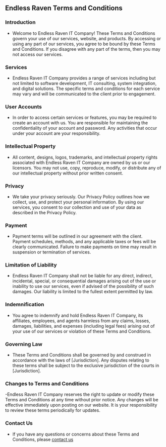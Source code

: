 ## Endless Raven Terms and Conditions

### Introduction
- Welcome to Endless Raven IT Company! These Terms and Conditions govern your use of our services, website, and products. By accessing or using any part of our services, you agree to be bound by these Terms and Conditions. If you disagree with any part of the terms, then you may not access our services.

### Services
- Endless Raven IT Company provides a range of services including but not limited to software development, IT consulting, system integration, and digital solutions. The specific terms and conditions for each service may vary and will be communicated to the client prior to engagement.

### User Accounts
- In order to access certain services or features, you may be required to create an account with us. You are responsible for maintaining the confidentiality of your account and password. Any activities that occur under your account are your responsibility.

### Intellectual Property
- All content, designs, logos, trademarks, and intellectual property rights associated with Endless Raven IT Company are owned by us or our licensors. You may not use, copy, reproduce, modify, or distribute any of our intellectual property without prior written consent.

### Privacy
- We take your privacy seriously. Our Privacy Policy outlines how we collect, use, and protect your personal information. By using our services, you consent to our collection and use of your data as described in the Privacy Policy.

### Payment
- Payment terms will be outlined in our agreement with the client. Payment schedules, methods, and any applicable taxes or fees will be clearly communicated. Failure to make payments on time may result in suspension or termination of services.

### Limitation of Liability
- Endless Raven IT Company shall not be liable for any direct, indirect, incidental, special, or consequential damages arising out of the use or inability to use our services, even if advised of the possibility of such damages. Our liability is limited to the fullest extent permitted by law.

### Indemnification
- You agree to indemnify and hold Endless Raven IT Company, its affiliates, employees, and agents harmless from any claims, losses, damages, liabilities, and expenses (including legal fees) arising out of your use of our services or violation of these Terms and Conditions.

### Governing Law
- These Terms and Conditions shall be governed by and construed in accordance with the laws of [Jurisdiction]. Any disputes relating to these terms shall be subject to the exclusive jurisdiction of the courts in [Jurisdiction].

### Changes to Terms and Conditions
-Endless Raven IT Company reserves the right to update or modify these Terms and Conditions at any time without prior notice. Any changes will be effective immediately upon posting on our website. It is your responsibility to review these terms periodically for updates.

### Contact Us
- If you have any questions or concerns about these Terms and Conditions, please [contact us](mailto:endlessravenonline@gmail.com)

